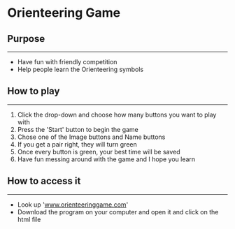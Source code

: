 # Orienteering Game
## Purpose
---
- Have fun with friendly competition
- Help people learn the Orienteering symbols

## How to play
---
1. Click the drop-down and choose how many buttons you want to play with
2. Press the 'Start' button to begin the game
3. Chose one of the Image buttons and Name buttons
4. If you get a pair right, they will turn green
5. Once every button is green, your best time will be saved
6. Have fun messing around with the game and I hope you learn

## How to access it
---
- Look up 'www.orienteeringgame.com'
- Download the program on your computer and open it and click on the html file
